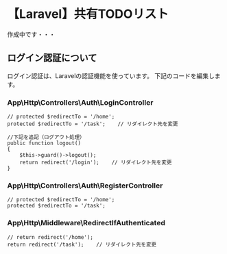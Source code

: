 # 【Laravel】共有TODOリスト

作成中です・・・

## ログイン認証について
ログイン認証は、Laravelの認証機能を使っています。
下記のコードを編集します。

### App\Http\Controllers\Auth\LoginController
    // protected $redirectTo = '/home';
    protected $redirectTo = '/task';    // リダイレクト先を変更

    //下記を追記（ログアウト処理）
    public function logout()
    {
        $this->guard()->logout();
        return redirect('/login');    // リダイレクト先を変更
    }

### App\Http\Controllers\Auth\RegisterController
    // protected $redirectTo = '/home';
    protected $redirectTo = '/task';

### App\Http\Middleware\RedirectIfAuthenticated
    // return redirect('/home');
    return redirect('/task');    // リダイレクト先を変更
